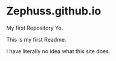 # Zephuss.github.io
My first Repository
Yo.

This is my first Readme.

I have literally no idea what this site does.